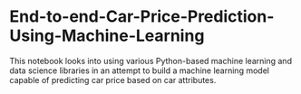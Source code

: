 # End-to-end-Car-Price-Prediction-Using-Machine-Learning
This notebook looks into using various Python-based machine learning and data science libraries in an attempt to build a machine learning model capable of predicting car price based on car attributes.

